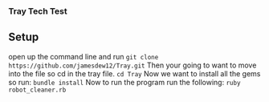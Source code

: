 ### Tray Tech Test
## Setup
open up the command line and run
``git clone https://github.com/jamesdew12/Tray.git``
Then your going to want to move into the file so cd in the tray file.
``cd Tray``
Now we want to install all the gems so run:
``bundle install``
Now to run the program run the following:
``ruby robot_cleaner.rb``
